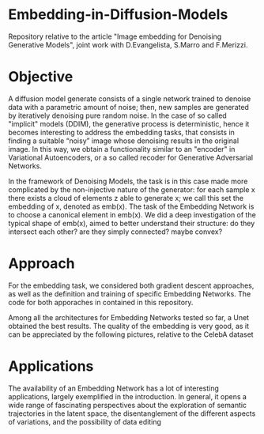 # Embedding-in-Diffusion-Models
Repository relative to the article "Image embedding for Denoising Generative Models", joint work with D.Evangelista, S.Marro and F.Merizzi.

# Objective
A diffusion model generate consists of a single network trained to denoise data with a parametric amount of noise; then, new samples are generated by iteratively
denoising pure random noise. In the case of so called "implicit" models (DDIM), the generative process is deterministic, hence it becomes interesting to address the 
embedding tasks, that consists in finding a suitable “noisy” image whose denoising results in the original image. In this way, we obtain a functionality similar to an "encoder" in Variational Autoencoders, or a so called recoder for Generative Adversarial Networks.

In the framework of Denoising Models, the task is in this case made more complicated by the non-injective nature of the generator: for each sample x there exists a cloud of elements z able to generate x; we call this set the embedding of x, denoted as emb(x). The task of the Embedding Network is to choose a canonical element
in emb(x). We did a deep investigation of the typical shape of emb(x), aimed to better understand their structure: do they intersect each other? are they simply connected? maybe convex?

# Approach
For the embedding task, we considered both gradient descent approaches,
as well as the definition and training of specific Embedding Networks. The code for both apporaches in contained in this repository.

Among all the architectures for Embedding Networks tested so far, a Unet obtained the best results. The quality
of the embedding is very good, as it can be appreciated by the following pictures, relative to the CelebA dataset

# Applications
The availability of an Embedding Network has a lot of interesting applications, largely exemplified in the introduction. In general, it opens a wide range
of fascinating perspectives about the exploration of semantic trajectories in
the latent space, the disentanglement of the different aspects of variations, and
the possibility of data editing
